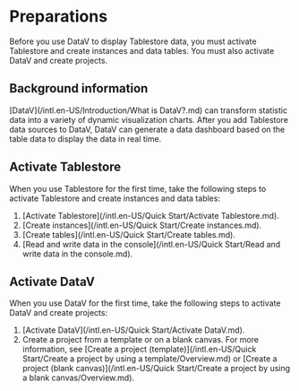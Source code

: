 # Preparations

Before you use DataV to display Tablestore data, you must activate Tablestore and create instances and data tables. You must also activate DataV and create projects.

## Background information

[DataV](/intl.en-US/Introduction/What is DataV?.md) can transform statistic data into a variety of dynamic visualization charts. After you add Tablestore data sources to DataV, DataV can generate a data dashboard based on the table data to display the data in real time.

## Activate Tablestore

When you use Tablestore for the first time, take the following steps to activate Tablestore and create instances and data tables:

1.  [Activate Tablestore](/intl.en-US/Quick Start/Activate Tablestore.md).
2.  [Create instances](/intl.en-US/Quick Start/Create instances.md).
3.  [Create tables](/intl.en-US/Quick Start/Create tables.md).
4.  [Read and write data in the console](/intl.en-US/Quick Start/Read and write data in the console.md).

## Activate DataV

When you use DataV for the first time, take the following steps to activate DataV and create projects:

1.  [Activate DataV](/intl.en-US/Quick Start/Activate DataV.md).
2.  Create a project from a template or on a blank canvas. For more information, see [Create a project \(template\)](/intl.en-US/Quick Start/Create a project by using a template/Overview.md) or [Create a project \(blank canvas\)](/intl.en-US/Quick Start/Create a project by using a blank canvas/Overview.md).

